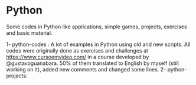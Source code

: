 # Python
Some codes in Python like applications, simple games, projects, exercises and basic material.

1- python-codes : A lot of examples in Python using old and new scripts. All codes were originally done as exercises and challenges at https://www.cursoemvideo.com/ in a course developed by @gustavoguanabara. 50% of them translated to English by myself (still working on it), added new comments and changed some lines.
2- python-projects:
